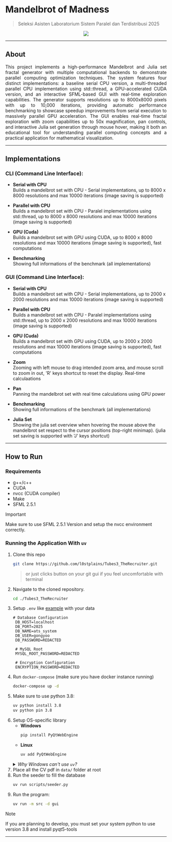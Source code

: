 # Mandelbrot of Madness

> Seleksi Asisten Laboratorium Sistem Paralel dan Terdistribusi 2025
<p align="center">
    <img src="./etc/explosion.gif">
</p>

---

## About
<p align="justify">This project implements a high-performance Mandelbrot and Julia set fractal generator with multiple computational backends to demonstrate parallel computing optimization techniques. The system features four distinct implementations: a baseline serial CPU version, a multi-threaded parallel CPU implementation using std::thread, a GPU-accelerated CUDA version, and an interactive SFML-based GUI with real-time exploration capabilities. The generator supports resolutions up to 8000x8000 pixels with up to 10,000 iterations, providing automatic performance benchmarking to showcase speedup improvements from serial execution to massively parallel GPU acceleration. The GUI enables real-time fractal exploration with zoom capabilities up to 50x magnification, pan controls, and interactive Julia set generation through mouse hover, making it both an educational tool for understanding parallel computing concepts and a practical application for mathematical visualization. </p>

---

## Implementations

### CLI (Command Line Interface):
- **Serial with CPU**  
  Builds a mandelbrot set with CPU - Serial implementations, up to 8000 x 8000 resolutions and max 10000 iterations (image saving is supported)

- **Parallel with CPU**  
  Builds a mandelbrot set with CPU - Paralel implementations using std::thread, up to 8000 x 8000 resolutions and max 10000 iterations (image saving is supported)

- **GPU (Cuda)**  
  Builds a mandelbrot set with GPU using CUDA, up to 8000 x 8000 resolutions and max 10000 iterations (image saving is supported), fast computations

- **Benchmarking**  
  Showing full informations of the benchmark (all implementations)


### GUI (Command Line Interface):
- **Serial with CPU**  
  Builds a mandelbrot set with CPU - Serial implementations, up to 2000 x 2000 resolutions and max 10000 iterations (image saving is supported)

- **Parallel with CPU**  
  Builds a mandelbrot set with CPU - Paralel implementations using std::thread, up to 2000 x 2000 resolutions and max 10000 iterations (image saving is supported)

- **GPU (Cuda)**  
  Builds a mandelbrot set with GPU using CUDA, up to 2000 x 2000 resolutions and max 10000 iterations (image saving is supported), fast computations

- **Zoom**  
  Zooming with left mouse to drag intended zoom area, and mouse scroll to zoom in out, 'R' keys shortcut to reset the display. Real-time calculaations

- **Pan**  
  Panning the mandelbrot set with real time calculations using GPU power

- **Benchmarking**  
  Showing full informations of the benchmark (all implementations)

- **Julia Set**  
  Showing the julia set overview when hovering the mouse above the mandelbrot set respect to the cursor positions (top-right minimap). (julia set saving is supported with 'J' keys shortcut)

--- 

## How to Run

### Requirements
- g++/c++
- CUDA
- nvcc (CUDA compiler)
- Make
- SFML 2.5.1

> [!IMPORTANT]
> Make sure to use SFML 2.5.1 Version and setup the nvcc environment correctly.

### Running the Application With `uv`
1. Clone this repo
   ```bash
   git clone https://github.com/l0stplains/Tubes3_TheRecruiter.git
   ```
   > or just clicks button on your git gui if you feel uncomfortable with terminal
2. Navigate to the cloned repository.
   ```bash
   cd ./Tubes3_TheRecruiter
   ```
3. Setup `.env` like [example](./.env.example) with your data
   ```dotenv
   # Database Configuration
    DB_HOST=localhost
    DB_PORT=2025
    DB_NAME=ats_system
    DB_USER=gongyoo
    DB_PASSWORD=REDACTED
    
    # MySQL Root
    MYSQL_ROOT_PASSWORD=REDACTED
    
    # Encryption Configuration
    ENCRYPTION_PASSWORD=REDACTED
   ```
4. Run `docker-compose` (make sure you have docker instance running)
   ```bash
   docker-compose up -d
   ```
5. Make sure to use python 3.8:
   ```bash
   uv python install 3.8
   uv python pin 3.8
   ```
6. Setup OS-specific library
    - **Windows**
      ```bash
      pip install PyQtWebEngine
      ```
    - **Linux**
      ```bash
      uv add PyQtWebEngine
      ```
    <details>
        <summary>
            <i>Why Windows can't use <code>uv</code>?</i>
        </summary>
        <br/>
        The short answer is that <b>it's not compatible</b>. <i>well at least for this project</i>
        <br/>
        <br/>
        Using <code>uv</code> means we need to use a specific version constraints of the library that <b>built for</b> the project python version (3.8). The problem is that PyQtWebEngine version for python 3.8 does not support windows. By using pip install directly it bypass the constraints and install it for the system or venv. 
    </details>
7. Place all the CV pdf in `data/` folder at root
8. Run the seeder to fill the database
   ```bash
   uv run scripts/seeder.py
   ```
9. Run the program:
   ```bash
   uv run -m src -d gui
   ```
> [!NOTE]
> If you are planning to develop, you must set your system python to use version 3.8 and install pyqt5-tools

---

